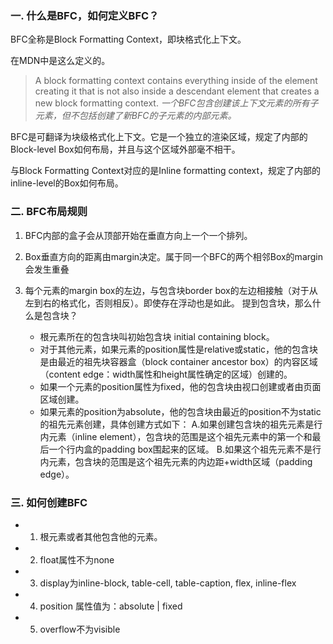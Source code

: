 ### 一. 什么是BFC，如何定义BFC？

 BFC全称是Block Formatting Context，即块格式化上下文。

 在MDN中是这么定义的。
 >A block formatting context contains everything inside of the element creating it that is not also inside a descendant element that creates a new block formatting context.
 *一个BFC包含创建该上下文元素的所有子元素，但不包括创建了新BFC的子元素的内部元素。*

 BFC是可翻译为块级格式化上下文。它是一个独立的渲染区域，规定了内部的Block-level Box如何布局，并且与这个区域外部毫不相干。

 与Block Formatting Context对应的是Inline formatting context，规定了内部的inline-level的Box如何布局。

### 二. BFC布局规则

 1. BFC内部的盒子会从顶部开始在垂直方向上一个一个排列。

 2. Box垂直方向的距离由margin决定。属于同一个BFC的两个相邻Box的margin会发生重叠

 3. 每个元素的margin box的左边，与包含块border box的左边相接触（对于从左到右的格式化，否则相反）。即使存在浮动也是如此。
 提到包含块，那么什么是包含块？

    * 根元素所在的包含块叫初始包含块 initial containing block。
    * 对于其他元素，如果元素的position属性是relative或static，他的包含块是由最近的祖先块容器盒（block container ancestor box）的内容区域（content edge：width属性和height属性确定的区域）创建的。
    * 如果一个元素的position属性为fixed，他的包含块由视口创建或者由页面区域创建。
    * 如果元素的position为absolute，他的包含块由最近的position不为static的祖先元素创建，具体创建方式如下：
        A.如果创建包含块的祖先元素是行内元素（inline element），包含块的范围是这个祖先元素中的第一个和最后一个行内盒的padding box围起来的区域。
        B.如果这个祖先元素不是行内元素，包含块的范围是这个祖先元素的内边距+width区域（padding edge）。

### 三. 如何创建BFC

 * 1. 根元素或者其他包含他的元素。

 * 2. float属性不为none

 * 3. display为inline-block, table-cell, table-caption, flex, inline-flex

 * 4. position 属性值为：absolute | fixed

 * 5. overflow不为visible


